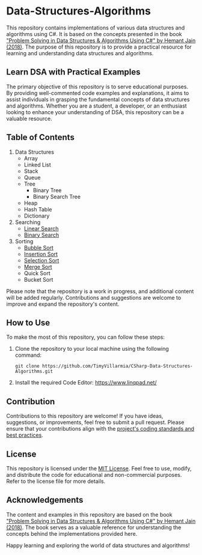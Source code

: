 # Data-Structures-Algorithms

This repository contains implementations of various data structures and algorithms using C#. It is based on the concepts presented in the book ["Problem Solving in Data Structures & Algorithms Using C#" by Hemant Jain (2018)](https://drive.google.com/file/d/1dB-ORxSVQVJe85bVUc27H8t_3qAKpu7L/view?usp=drive_link). The purpose of this repository is to provide a practical resource for learning and understanding data structures and algorithms.

## Learn DSA with Practical Examples

The primary objective of this repository is to serve educational purposes. By providing well-commented code examples and explanations, it aims to assist individuals in grasping the fundamental concepts of data structures and algorithms. Whether you are a student, a developer, or an enthusiast looking to enhance your understanding of DSA, this repository can be a valuable resource.

## Table of Contents

1. Data Structures
   * Array
   * Linked List
   * Stack
   * Queue
   * Tree
      * Binary Tree
      * Binary Search Tree
   * Heap
   * Hash Table
   * Dictionary
2. Searching
   * [Linear Search](/SearchAlgorithm/LinearSearch.linq)
   * [Binary Search](/SearchAlgorithm/BinarySearch.linq)
3. Sorting
   * [Bubble Sort](/SortAlgorithm/BubbleSort.linq)
   * [Insertion Sort](/SortAlgorithm/InsertionSort.linq)
   * [Selection Sort](/SortAlgorithm/SelectionSort.linq)
   * [Merge Sort](/SortAlgorithm/MergeSort.linq)
   * Quick Sort
   * Bucket Sort

Please note that the repository is a work in progress, and additional content will be added regularly. Contributions and suggestions are welcome to improve and expand the repository's content.
## How to Use

To make the most of this repository, you can follow these steps:

1. Clone the repository to your local machine using the following command:

   ```
   git clone https://github.com/TimyVillarmia/CSharp-Data-Structures-Algorithms.git
   ```
2. Install the required Code Editor: https://www.linqpad.net/

## Contribution
Contributions to this repository are welcome! If you have ideas, suggestions, or improvements, feel free to submit a pull request. Please ensure that your contributions align with the [project's coding standards and best practices](/CONTRIBUTING.md).

## License
This repository is licensed under the [MIT License](/LICENSE.md). Feel free to use, modify, and distribute the code for educational and non-commercial purposes. Refer to the license file for more details.

## Acknowledgements

The content and examples in this repository are based on the book ["Problem Solving in Data Structures & Algorithms Using C#" by Hemant Jain (2018)](https://drive.google.com/file/d/1dB-ORxSVQVJe85bVUc27H8t_3qAKpu7L/view?usp=drive_link). The book serves as a valuable reference for understanding the concepts behind the implementations provided here.

Happy learning and exploring the world of data structures and algorithms!
